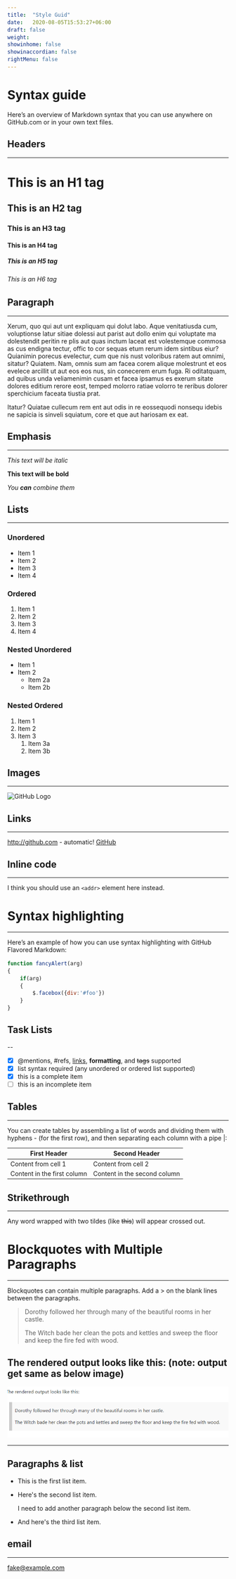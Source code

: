 ```yaml
---
title:  "Style Guid"
date:   2020-08-05T15:53:27+06:00
draft: false
weight: 
showinhome: false
showinaccordian: false
rightMenu: false
---
```

# Syntax guide
Here’s an overview of Markdown syntax that you can use anywhere on GitHub.com or in your own text files.

## Headers
---
# This is an H1 tag
## This is an H2 tag
### This is an H3 tag
#### This is an H4 tag
##### This is an H5 tag
###### This is an H6 tag

## Paragraph
---
Xerum, quo qui aut unt expliquam qui dolut labo. Aque venitatiusda cum, voluptionse latur sitiae dolessi aut parist aut dollo enim qui voluptate ma dolestendit peritin re plis aut quas inctum laceat est volestemque commosa as cus endigna tectur, offic to cor sequas etum rerum idem sintibus eiur? Quianimin porecus evelectur, cum que nis nust voloribus ratem aut omnimi, sitatur? Quiatem. Nam, omnis sum am facea corem alique molestrunt et eos evelece arcillit ut aut eos eos nus, sin conecerem erum fuga. Ri oditatquam, ad quibus unda veliamenimin cusam et facea ipsamus es exerum sitate dolores editium rerore eost, temped molorro ratiae volorro te reribus dolorer sperchicium faceata tiustia prat.

Itatur? Quiatae cullecum rem ent aut odis in re eossequodi nonsequ idebis ne sapicia is sinveli squiatum, core et que aut hariosam ex eat.

## Emphasis
---
*This text will be italic*

**This text will be bold**

_You **can** combine them_

## Lists
---

### Unordered
* Item 1
* Item 2
* Item 3
* Item 4

### Ordered
1. Item 1
1. Item 2
1. Item 3
1. Item 4
    
### Nested Unordered
* Item 1
* Item 2
  * Item 2a
  * Item 2b
### Nested Ordered
1. Item 1
2. Item 2
3. Item 3
   1. Item 3a
   2. Item 3b

## Images
---
![GitHub Logo](../images/contactus.svg)

## Links
---
http://github.com - automatic!
[GitHub](http://github.com)

## Inline code
---
I think you should use an
`<addr>` element here instead.


# Syntax highlighting
---
Here’s an example of how you can use syntax highlighting with GitHub Flavored Markdown:
```javascript
function fancyAlert(arg) 
{
    if(arg) 
    {
        $.facebox({div:'#foo'})
    }
}
```
## Task Lists
--
- [x] @mentions, #refs, [links](), **formatting**, and <del>tags</del> supported
- [x] list syntax required (any unordered or ordered list supported)
- [x] this is a complete item
- [ ] this is an incomplete item

## Tables
---
You can create tables by assembling a list of words and dividing them with hyphens - (for the first row), and then separating each column with a pipe |:

First Header | Second Header
------------ | -------------
Content from cell 1 | Content from cell 2
Content in the first column | Content in the second column


## Strikethrough
---
Any word wrapped with two tildes (like ~~this~~) will appear crossed out.


# Blockquotes with Multiple Paragraphs
---
Blockquotes can contain multiple paragraphs. Add a > on the blank lines between the paragraphs.

> Dorothy followed her through many of the beautiful rooms in her castle.
>
> The Witch bade her clean the pots and kettles and sweep the floor and keep the fire fed with wood.

**The rendered output looks like this:** (note: output get same as below image)
---

![block Quate Image](blockquate.png)

---

## Paragraphs & list
*   This is the first list item.
*   Here's the second list item.

    I need to add another paragraph below the second list item.

*   And here's the third list item.

## email
---
<fake@example.com>